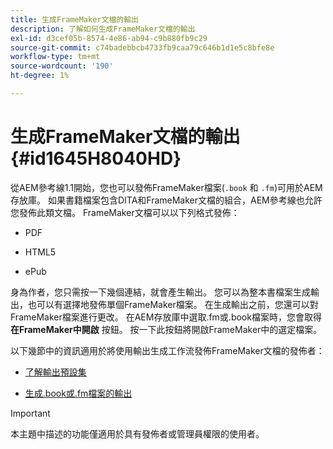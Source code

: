 ```yaml
---
title: 生成FrameMaker文檔的輸出
description: 了解如何生成FrameMaker文檔的輸出
exl-id: d3cef05b-8574-4e86-ab94-c9b880fb9c29
source-git-commit: c74badebbcb4733fb9caa79c646b1d1e5c8bfe8e
workflow-type: tm+mt
source-wordcount: '190'
ht-degree: 1%

---
```


# 生成FrameMaker文檔的輸出 {#id1645H8040HD}

從AEM參考線1.1開始，您也可以發佈FrameMaker檔案\(`.book` 和 `.fm`\)可用於AEM存放庫。 如果書籍檔案包含DITA和FrameMaker文檔的組合，AEM參考線也允許您發佈此類文檔。 FrameMaker文檔可以以下列格式發佈：

- PDF

- HTML5

- ePub


身為作者，您只需按一下幾個連結，就會產生輸出。 您可以為整本書檔案生成輸出，也可以有選擇地發佈單個FrameMaker檔案。 在生成輸出之前，您還可以對FrameMaker檔案進行更改。 在AEM存放庫中選取.fm或.book檔案時，您會取得 **在FrameMaker中開啟** 按鈕。 按一下此按鈕將開啟FrameMaker中的選定檔案。

以下幾節中的資訊適用於將使用輸出生成工作流發佈FrameMaker文檔的發佈者：

- [了解輸出預設集](fm-output-understand-presets.md#)

- [生成.book或.fm檔案的輸出](fm-output-generate.md#)

>[!IMPORTANT]
>
> 本主題中描述的功能僅適用於具有發佈者或管理員權限的使用者。

